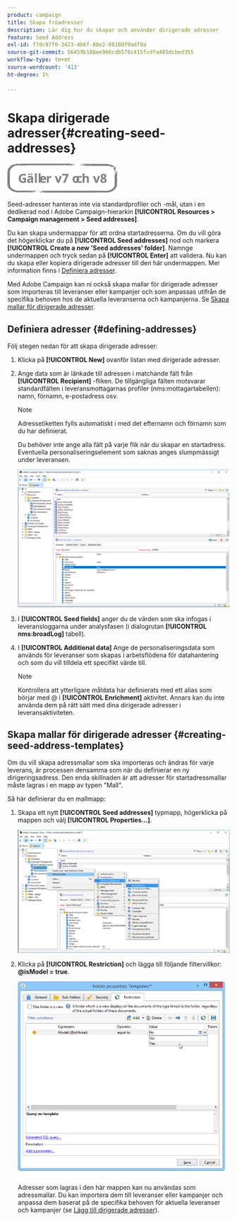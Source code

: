 ```yaml
---
product: campaign
title: Skapa fröadresser
description: Lär dig hur du skapar och använder dirigerade adresser
feature: Seed Address
exl-id: f7dc97f0-3423-4b6f-88e2-08180f9adf8a
source-git-commit: 56459b188ee966cdb578c415fcdfa485dcbed355
workflow-type: tm+mt
source-wordcount: '413'
ht-degree: 1%

---
```


# Skapa dirigerade adresser{#creating-seed-addresses}

![](../../assets/common.svg)

Seed-adresser hanteras inte via standardprofiler och -mål, utan i en dedikerad nod i Adobe Campaign-hierarkin **[!UICONTROL Resources > Campaign management > Seed addresses]**.

Du kan skapa undermappar för att ordna startadresserna. Om du vill göra det högerklickar du på **[!UICONTROL Seed addresses]** nod och markera **[!UICONTROL Create a new 'Seed addresses' folder]**. Namnge undermappen och tryck sedan på **[!UICONTROL Enter]** att validera. Nu kan du skapa eller kopiera dirigerade adresser till den här undermappen. Mer information finns i [Definiera adresser](#defining-addresses).

Med Adobe Campaign kan ni också skapa mallar för dirigerade adresser som importeras till leveranser eller kampanjer och som anpassas utifrån de specifika behoven hos de aktuella leveranserna och kampanjerna. Se [Skapa mallar för dirigerade adresser](#creating-seed-address-templates).

## Definiera adresser {#defining-addresses}

Följ stegen nedan för att skapa dirigerade adresser:

1. Klicka på **[!UICONTROL New]** ovanför listan med dirigerade adresser.
1. Ange data som är länkade till adressen i matchande fält från **[!UICONTROL Recipient]** -fliken. De tillgängliga fälten motsvarar standardfälten i leveransmottagarnas profiler (nms:mottagartabellen): namn, förnamn, e-postadress osv.

   >[!NOTE]
   >
   >Adressetiketten fylls automatiskt i med det efternamn och förnamn som du har definierat.
   >
   >Du behöver inte ange alla fält på varje flik när du skapar en startadress. Eventuella personaliseringselement som saknas anges slumpmässigt under leveransen.

   ![](assets/s_ncs_user_seedlist_new_address.png)

1. I **[!UICONTROL Seed fields]** anger du de värden som ska infogas i leveransloggarna under analysfasen (i dialogrutan **[!UICONTROL nms:broadLog]** tabell).

1. I **[!UICONTROL Additional data]** Ange de personaliseringsdata som används för leveranser som skapas i arbetsflödena för datahantering och som du vill tilldela ett specifikt värde till.

   >[!NOTE]
   >
   >Kontrollera att ytterligare måldata har definierats med ett alias som börjar med @ i **[!UICONTROL Enrichment]** aktivitet. Annars kan du inte använda dem på rätt sätt med dina dirigerade adresser i leveransaktiviteten.

## Skapa mallar för dirigerade adresser {#creating-seed-address-templates}

Om du vill skapa adressmallar som ska importeras och ändras för varje leverans, är processen densamma som när du definierar en ny dirigeringsadress. Den enda skillnaden är att adresser för startadressmallar måste lagras i en mapp av typen &quot;Mall&quot;.

Så här definierar du en mallmapp:

1. Skapa ett nytt **[!UICONTROL Seed addresses]** typmapp, högerklicka på mappen och välj **[!UICONTROL Properties...]**.

   ![](assets/s_ncs_user_seedlist_template_folder.png)

1. Klicka på **[!UICONTROL Restriction]** och lägga till följande filtervillkor: **@isModel = true**.

   ![](assets/s_ncs_user_seedlist_folder_is_model.png)

   Adresser som lagras i den här mappen kan nu användas som adressmallar. Du kan importera dem till leveranser eller kampanjer och anpassa dem baserat på de specifika behoven för aktuella leveranser och kampanjer (se [Lägg till dirigerade adresser](adding-seed-addresses.md)).

